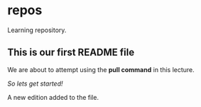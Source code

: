 # repos
Learning repository.

## This is our first README file ##

We are about to attempt using the **pull command** in this lecture.

*So lets get started!*

A new edition added to the file. 
